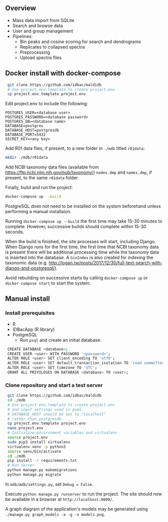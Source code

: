 ## Overview
- Mass data import from SQLite
- Search and browse data
- User and group management 
- Pipelines:
    - Bin peaks and cosine scoring for search and dendrograms
    - Replicates to collapsed spectra
    - Preprocessing
    - Upload spectra files

## Docker install with docker-compose
```bash
 git clone https://github.com/idbac/maldidb
 # Use project.env.template to create project.env
 cp project.env.template project.env
```

Edit project.env to include the following:

    POSTGRES_USER=<database user>
    POSTGRES_PASSWORD=<database password>
    POSTGRES_DB=<database name>
    DATABASE=postgres
    DATABASE_HOST=postgresdb
    DATABASE_PORT=5432
    SECRET_KEY=<any key>

Add R01 data files, if present, to a new folder in `./mdb` titled `r01data`:

```bash
mkdir ./mdb/r01data
```

Add NCBI taxonomy data files (available from https://ftp.ncbi.nlm.nih.gov/pub/taxonomy/) `nodes.dmp` and `names.dmp`, if present, to the same `r01data` folder.

Finally, build and run the project:

```bash
docker-compose up --build
```
PostgreSQL does not need to be installed on the system beforehand unless performing a manual installaion.

Running `docker-compose up --build` the first time may take 15-30 minutes to complete. However, successive
builds should complete within 15-30 seconds.

When the build is finished, the site processes will start, including Django.
When Django runs for the first time, the first time that NCBI taxonomy data is present there will be additional processing time while the taxonomy data is inserted into the database.
A `GinIndex` is also created for indexing the taxonomic data (e.g. http://logan.tw/posts/2017/12/30/full-text-search-with-django-and-postgresql/).

Avoid rebuilding on successive starts by calling ```docker-compose up``` or ```docker-compose start``` to start the system.

## Manual install
### Install prerequisites
- R
- IDBacApp (R library)
- PostgreSQL
    - Run `psql` and create an initial database:
```bash
 CREATE DATABASE <database>;
 CREATE USER <user> WITH PASSWORD '<password>';
 ALTER ROLE <user> SET client_encoding TO 'utf8';
 ALTER ROLE <user> SET default_transaction_isolation TO 'read committed';
 ALTER ROLE <user> SET timezone TO 'UTC';
 GRANT ALL PRIVILEGES ON DATABASE <database> TO <user>;
```

### Clone repository and start a test server
```bash
 git clone https://github.com/idbac/maldidb
 cd ./mdb
 # Use project.env.template to create project.env
 # and input settings used in psql. 
 # DATABASE_HOST should be set to "localhost"
 # rather than postgresdb.
 cp project.env.template project.env
 nano project.env
 # Initialize environment variables and virtualenv
 source project.env
 sudo pip3 install virtualenv
 virtualenv venv -p python3
 source venv/bin/activate
 cd ./mdb
 pip install -r requirements.txt
 # Run server
 python manage.py makemigrations
 python manage.py migrate
```

In `mdb/mdb/settings.py`, set `Debug = False`.

Execute `python manage.py runserver` to run the project.
The site should now be available in a browser at `http://localhost:8000/`.

A graph diagram of the application's models may be generated
using ```./manage.py graph_models -a -g -o models.png```.

